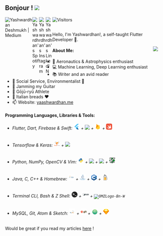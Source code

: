 ## Bonjour ! <img src="https://media.giphy.com/media/hvRJCLFzcasrR4ia7z/giphy.gif" width="25px">
<img alt="Visitors" src="https://visitor-badge.laobi.icu/badge?page_id=yaashwardhan&color=blue"/>
<a href="https://yaashwardhan.medium.com">
  <img align="left" alt="Yashwardhan Deshmukh | Medium" width="90px" src="https://encrypted-tbn0.gstatic.com/images?q=tbn:ANd9GcSZt4_CuruH5U07IyMBTZwSNAKmevI7efHdVw&usqp=CAU" />
</a>
<a href="https://open.spotify.com/playlist/37i9dQZF1DWV7EzJMK2FUI?si=y57ey0EVS6WPqnPq8i5Erw">
  <img align="left" alt="Yashwardhan's Spotify" width="22px" src="https://raw.githubusercontent.com/peterthehan/peterthehan/master/assets/spotify.svg" />
</a>
<a href="https://www.instagram.com/yaashwardhan/">
  <img align="left" alt="Yashwardhan's Instagram" width="22px" src="https://i.ibb.co/Qrsms55/600px-Instagram-logo-2016-svg.png" alt="600px-Instagram-logo-2016-svg" />
</a>
<a href="https://www.linkedin.com/in/yaashwardhan/">
  <img align="left" alt="Yashwardhan's LinkedIN" width="22px" src="https://raw.githubusercontent.com/peterthehan/peterthehan/master/assets/linkedin.svg" />
</a>
<br />
<br />


Hello, I'm Yashwardhan!, a self-taught Flutter Developer 📱.

 <img align="right" src="https://github-readme-stats.vercel.app/api?username=yaashwardhan&show_icons=true&theme=gotham" />



#### **About Me:**

- 🚀 Aeronautics & Astrophysics enthusiast
- 💻 Machine Learning, Deep Learning enthusiast
- 📚 Writer and an avid reader
- 🌻 Social Service, Environmentalist 🌱
- 🎸 Jamming my Guitar
- 🥋 Gōjū-ryū Athlete
- 🥖 Italian breads ❤️
- 📫 Website: [yaashwardhan.me](http://yaashwardhan.me/)

#### **Programming Languages, Libraries & Tools:**  


- ###### Flutter, Dart, Firebase & Swift: <code><img height="20" src="https://raw.githubusercontent.com/github/explore/80688e429a7d4ef2fca1e82350fe8e3517d3494d/topics/flutter/flutter.png"></code> + <code><img height="20" src="https://www.pngfind.com/pngs/m/144-1441576_dart-logo-png-transparent-dart-lang-png-download.png"></code> + <code><img height="20" src="https://raw.githubusercontent.com/github/explore/80688e429a7d4ef2fca1e82350fe8e3517d3494d/topics/firebase/firebase.png"></code> + <code><img height="20" src="https://raw.githubusercontent.com/github/explore/80688e429a7d4ef2fca1e82350fe8e3517d3494d/topics/swift/swift.png"></code>
- ###### Tensorflow & Keras: <code><img height="20" src="https://raw.githubusercontent.com/github/explore/80688e429a7d4ef2fca1e82350fe8e3517d3494d/topics/tensorflow/tensorflow.png"></code> + <code><img height="19" src="https://img.stackshare.io/service/5601/keras.png"></code>
- ###### Python, NumPy, OpenCV & Vim: <code><img height="20" src="https://raw.githubusercontent.com/github/explore/80688e429a7d4ef2fca1e82350fe8e3517d3494d/topics/python/python.png"></code> + <code><img height="20" src="https://static.javatpoint.com/tutorial/numpy/images/numpy-tutorial.png"></code> + <code><img height="20" src="https://upload.wikimedia.org/wikipedia/commons/thumb/3/32/OpenCV_Logo_with_text_svg_version.svg/1200px-OpenCV_Logo_with_text_svg_version.svg.png"></code> + <code><img height="20" src="https://raw.githubusercontent.com/github/explore/80688e429a7d4ef2fca1e82350fe8e3517d3494d/topics/vim/vim.png"></code>
- ###### Java, C, C++ & Homebrew: <code><img height="20" src="https://raw.githubusercontent.com/github/explore/80688e429a7d4ef2fca1e82350fe8e3517d3494d/topics/java/java.png"></code> + <code><img height="20" src="https://raw.githubusercontent.com/github/explore/80688e429a7d4ef2fca1e82350fe8e3517d3494d/topics/c/c.png"></code> + <code><img height="20" src="https://raw.githubusercontent.com/github/explore/80688e429a7d4ef2fca1e82350fe8e3517d3494d/topics/cpp/cpp.png"></code> + <code><img height="20" src="https://raw.githubusercontent.com/github/explore/80688e429a7d4ef2fca1e82350fe8e3517d3494d/topics/homebrew/homebrew.png"></code>
- ###### Terminal CLI, Bash & Z Shell: <code><img height="20" src="https://raw.githubusercontent.com/github/explore/80688e429a7d4ef2fca1e82350fe8e3517d3494d/topics/terminal/terminal.png"></code> + <code><img height="20" src="https://raw.githubusercontent.com/github/explore/80688e429a7d4ef2fca1e82350fe8e3517d3494d/topics/bash/bash.png"></code> + <code><img height="20" src="https://i.ibb.co/0QD8BDZ/OMZLogo-Bn-W.png" alt="OMZLogo-Bn-W"></code>
- ###### MySQL, Git, Atom & Sketch: <code><img height="20" src="https://raw.githubusercontent.com/github/explore/80688e429a7d4ef2fca1e82350fe8e3517d3494d/topics/mysql/mysql.png"></code> + <code><img height="20" src="https://raw.githubusercontent.com/github/explore/80688e429a7d4ef2fca1e82350fe8e3517d3494d/topics/git/git.png"></code> + <code><img height="20" src="https://raw.githubusercontent.com/github/explore/80688e429a7d4ef2fca1e82350fe8e3517d3494d/topics/atom/atom.png"></code> + <code><img height="20" src="https://raw.githubusercontent.com/github/explore/80688e429a7d4ef2fca1e82350fe8e3517d3494d/topics/sketch/sketch.png"></code>


Would be great if you read my articles [here](https://yaashwardhan.medium.com/) !
